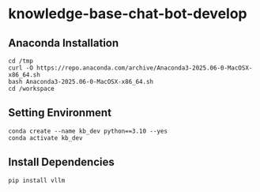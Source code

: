 # knowledge-base-chat-bot-develop

## Anaconda Installation
```
cd /tmp
curl -O https://repo.anaconda.com/archive/Anaconda3-2025.06-0-MacOSX-x86_64.sh
bash Anaconda3-2025.06-0-MacOSX-x86_64.sh
cd /workspace
```

## Setting Environment
```
conda create --name kb_dev python==3.10 --yes
conda activate kb_dev
```

## Install Dependencies
```
pip install vllm
```
